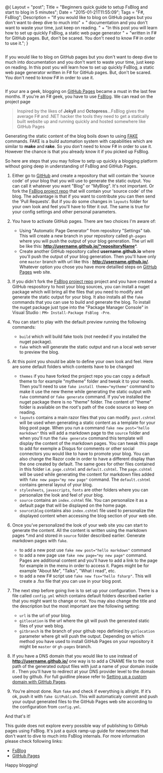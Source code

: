 @{
    Layout = "post";
    Title = "Beginners quick guide to setup FsBlog and start to blog in 5 minutes";
    Date = "2015-01-21T11:55:09";
    Tags = "F#, FsBlog";
    Description = "If you would like to blog on GitHub pages but you don't want to deep dive to much into" +
                  " documentation and you don't want to waste your time, just keep on reading. " +
                  "In this post you will learn how to set up quickly FsBlog, a static web page generator " +
                  "written in F# for GitHub pages. But, don't be scared. You don't need to know F# in order to use it.";
}

<div class="row">
<div class="medium-8 columns">

If you would like to blog on GitHub pages but you don't want to deep dive to much into documentation and you don't want to waste your time, just keep on reading. In this post you will learn how to set up quickly FsBlog, a static web page generator written in F# for GitHub pages. But, don't be scared. You don't need to know F# in order to use it.

</div>
</div>

<!-- more -->

If your are a geek, blogging on [GitHub Pages](https://pages.github.com/) became a must in the last few months. If you're an F# geek, you have to use [FsBlog](https://github.com/fsprojects/FsBlog). We can read on the project page

> Inspired by the likes of **Jekyll** and **Octopress**...FsBlog gives the average F# and .NET hacker the tools they need to get a statically built website up and running quickly and hosted somewhere like GitHub Pages

Generating the static content of the blog boils down to using [FAKE](http://fsharp.github.io/FAKE/) commands. FAKE is a build automation system with capabilities which are similar to **make** and **rake**. So you don't need to know F# in order to use it. However the chance is that you already know it if you picked up FsBlog.

So here are steps that you may follow to setp up quickly a blogging platform without going deep in understanding of FsBlog and GitHub Pages.

1. Either go to [GitHub](https://github.com) and create a repository that will contain the 'source code' of your blog that you will use to generate the static output. You can call it whatever you want "Blog" or "MyBlog". It's not important. Or fork the [FsBlog project repo](https://github.com/fsprojects/FsBlog) that will contain your 'source code' of the blog. The advantage is that if you want to contribute you can then send the 'Pull Requests'. But if you do some changes in `layouts` folder for your own look and feel you'll have to filter it out. The same is true for your config settings and other personal parameters.
1. You have to activate GitHub pages. There are two choices I'm aware of:
    - Using "Automatic Page Generator" from repository "Settings" tab. This will create a new branch in your repository called `gh-pages` where you will push the output of your blog generation. The url will be like this: **http://username.github.io/*repositoryName***.
    - Create another GitHub repository called **username.github.io** where you'll push the output of your blog generation. Then you'll have only one `master` branch with url like this : **http://username.github.io/**. Whatever option you chose you have more detailled steps on [GitHub Pages](https://pages.github.com/) web site.

1. If you didn't fork the [FsBlog project repo](https://github.com/fsprojects/FsBlog) project and you have created a GitHub respository to host your blog sources, you can install a nuget package which will bring all the files that you need to modify and generate the static output for your blog. It also installs all the `fake` commands that you can use to build and generate the blog. To install the nuget package just type into the "Package Manager Console" in Visual Studio : `PM> Install-Package FsBlog -Pre`.
1. You can start to play with the default preview running the following commands:
    - `build` which will build fake tools (not needed if you installed the nuget package).
    - `fake` which will generate the static output and run a local web server to preview the blog.
1. At this point you should be able to define your own look and feel. Here are some default folders which contents have to be changed
    - `themes` if you have forked the project repo you can copy a default theme to for example "mytheme" folder and tweak it to your needs. Then you'll need to use `fake install theme="mytheme"` command to make it use the new theme while generating the static output with `fake` command or `fake generate` command. If you've installed the nuget package there is no "theme" folder. The content of "theme" folder is available on the root's path of the code source so keep on reading.
    - `layouts` contains a main razor files that you can modify. `post.cshtml` will be used when generating a static content as a template for your blog post page. When you run a command `fake new post="hello markdown"` this will add a markdown page to the `source` folder and when you'll run the `fake generate` command this template will display the content of the markdown pages. You can tweak this page to add for exemple a Disqus for comments or other social connectors you would like to have to promote your blog. You can also change the Razor code in order to have a different display than the one created by default. The same goes for other files contained in this folder i.e. `page.cshtml` and `default.cshtml`. The `page.cshtml` will be used while generating the content for markdown files added with `fake new page="my new page"` command. The `default.cshtml` contains general layout of your blog.
    - `stylesheets`, `javascripts`, `fonts` are other folders where you can personalize the look and feel of your blog.
    - `source` contains an `index.cshtml` file. You can personalize it as a default page that will be displayed on the home page.
    - `source\blog` contains also `index.cshtml` file used to personalize the displayed content when accessing the blog section of your web site.
1. Once you've personalized the look of your web site you can start to generate the content. All the content is written using the markdown pages *.md and stored in `source` folder described earlier. Generate markdown pages with `fake`.
    - to add a new post use `fake new post="hello markdown"` command
    - to add a new page use `fake new page="my new page"` command. Pages are additional content and you'll have to add a link to the page for example in the menu in order to access it. Pages might be for example "About Me", "Talks", "What I read", etc.
    - to add a new F# script use `fake new fsx="hello fsharp"`. This will create a .fsx file that you can use in your blog post.
1. The next step before going live is to set up your configuration. There is a file called `config.yml` which contains default folders described earlier that you might want to change or not. You may also change the title and the description but the most important are the following setting:
    - `url` is the url of your blog.
    - `gitlocation` is the url where the git will push the generated static files of your web blog.
    - `gitbranch` is the branch of your github repo definied by `gitlocation` parameter where git will push the output. Depending on which method you have used to install GitHub Pages on your repository it might be `master` or `gh-pages` branch.
1. If you have a DNS domain that you would like to use instead of **http://username.github.io/** one way is to add a CNAME file to the root path of the generated output files with just a name of your domain inside it . Then you'll have to redirect at your DNS provider level to the domain used by github. For full guidline please refer to [Setting up a custom domain with GitHub Pages](https://help.github.com/articles/setting-up-a-custom-domain-with-github-pages/).
1. You're almost done. Run `fake` and check if everything is allright. If it's ok, push it with `fake GitPublish`. This will automaticaly commit and push your output generated files to the GitHub Pages web site according to the configuration from `config.yml`.

And that's it!

This guide does not explore every possible way of publishing to GitHub pages using FsBlog. It's just a quick ramp-up guide for newcomers that don't want to dive to much into FsBlog internals. For more information please check following links:
 - [FsBlog](https://github.com/fsprojects/FsBlog)
 - [GitHub Pages](https://pages.github.com/)
 
Happy blogging!